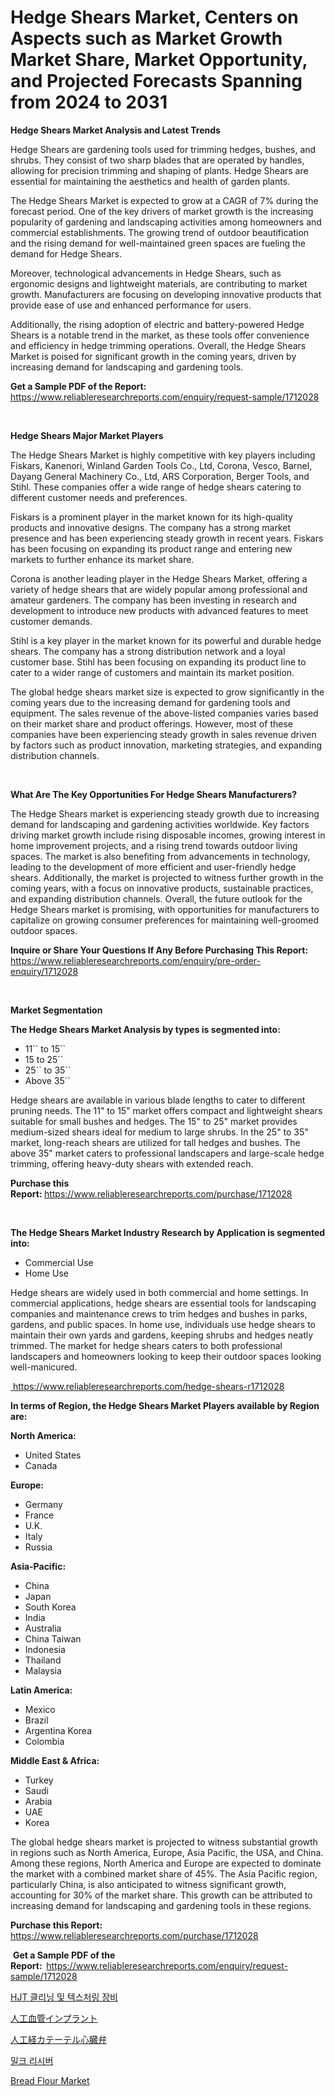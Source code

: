 <p><h1>Hedge Shears Market, Centers on Aspects such as Market Growth Market Share, Market Opportunity, and Projected Forecasts Spanning from 2024 to 2031</h1></p><p><strong>Hedge Shears Market Analysis and Latest Trends</strong></p>
<p><p>Hedge Shears are gardening tools used for trimming hedges, bushes, and shrubs. They consist of two sharp blades that are operated by handles, allowing for precision trimming and shaping of plants. Hedge Shears are essential for maintaining the aesthetics and health of garden plants.</p><p>The Hedge Shears Market is expected to grow at a CAGR of 7% during the forecast period. One of the key drivers of market growth is the increasing popularity of gardening and landscaping activities among homeowners and commercial establishments. The growing trend of outdoor beautification and the rising demand for well-maintained green spaces are fueling the demand for Hedge Shears.</p><p>Moreover, technological advancements in Hedge Shears, such as ergonomic designs and lightweight materials, are contributing to market growth. Manufacturers are focusing on developing innovative products that provide ease of use and enhanced performance for users.</p><p>Additionally, the rising adoption of electric and battery-powered Hedge Shears is a notable trend in the market, as these tools offer convenience and efficiency in hedge trimming operations. Overall, the Hedge Shears Market is poised for significant growth in the coming years, driven by increasing demand for landscaping and gardening tools.</p></p>
<p><strong>Get a Sample PDF of the Report:&nbsp;</strong> <a href="https://www.reliableresearchreports.com/enquiry/request-sample/1712028">https://www.reliableresearchreports.com/enquiry/request-sample/1712028</a></p>
<p>&nbsp;</p>
<p><strong>Hedge Shears Major Market Players</strong></p>
<p><p>The Hedge Shears Market is highly competitive with key players including Fiskars, Kanenori, Winland Garden Tools Co., Ltd, Corona, Vesco, Barnel, Dayang General Machinery Co., Ltd, ARS Corporation, Berger Tools, and Stihl. These companies offer a wide range of hedge shears catering to different customer needs and preferences.</p><p>Fiskars is a prominent player in the market known for its high-quality products and innovative designs. The company has a strong market presence and has been experiencing steady growth in recent years. Fiskars has been focusing on expanding its product range and entering new markets to further enhance its market share.</p><p>Corona is another leading player in the Hedge Shears Market, offering a variety of hedge shears that are widely popular among professional and amateur gardeners. The company has been investing in research and development to introduce new products with advanced features to meet customer demands.</p><p>Stihl is a key player in the market known for its powerful and durable hedge shears. The company has a strong distribution network and a loyal customer base. Stihl has been focusing on expanding its product line to cater to a wider range of customers and maintain its market position.</p><p>The global hedge shears market size is expected to grow significantly in the coming years due to the increasing demand for gardening tools and equipment. The sales revenue of the above-listed companies varies based on their market share and product offerings. However, most of these companies have been experiencing steady growth in sales revenue driven by factors such as product innovation, marketing strategies, and expanding distribution channels.</p></p>
<p>&nbsp;</p>
<p><strong>What Are The Key Opportunities For Hedge Shears Manufacturers?</strong></p>
<p><p>The Hedge Shears market is experiencing steady growth due to increasing demand for landscaping and gardening activities worldwide. Key factors driving market growth include rising disposable incomes, growing interest in home improvement projects, and a rising trend towards outdoor living spaces. The market is also benefiting from advancements in technology, leading to the development of more efficient and user-friendly hedge shears. Additionally, the market is projected to witness further growth in the coming years, with a focus on innovative products, sustainable practices, and expanding distribution channels. Overall, the future outlook for the Hedge Shears market is promising, with opportunities for manufacturers to capitalize on growing consumer preferences for maintaining well-groomed outdoor spaces.</p></p>
<p><strong>Inquire or Share Your Questions If Any Before Purchasing This Report:</strong> <a href="https://www.reliableresearchreports.com/enquiry/pre-order-enquiry/1712028">https://www.reliableresearchreports.com/enquiry/pre-order-enquiry/1712028</a></p>
<p>&nbsp;</p>
<p><strong>Market Segmentation</strong></p>
<p><strong>The Hedge Shears Market Analysis by types is segmented into:</strong></p>
<p><ul><li>11`` to 15``</li><li>15 to 25``</li><li>25`` to 35``</li><li>Above 35``</li></ul></p>
<p><p>Hedge shears are available in various blade lengths to cater to different pruning needs. The 11" to 15" market offers compact and lightweight shears suitable for small bushes and hedges. The 15" to 25" market provides medium-sized shears ideal for medium to large shrubs. In the 25" to 35" market, long-reach shears are utilized for tall hedges and bushes. The above 35" market caters to professional landscapers and large-scale hedge trimming, offering heavy-duty shears with extended reach.</p></p>
<p><strong>Purchase this Report:&nbsp;</strong><a href="https://www.reliableresearchreports.com/purchase/1712028">https://www.reliableresearchreports.com/purchase/1712028</a></p>
<p>&nbsp;</p>
<p><strong>The Hedge Shears Market Industry Research by Application is segmented into:</strong></p>
<p><ul><li>Commercial Use</li><li>Home Use</li></ul></p>
<p><p>Hedge shears are widely used in both commercial and home settings. In commercial applications, hedge shears are essential tools for landscaping companies and maintenance crews to trim hedges and bushes in parks, gardens, and public spaces. In home use, individuals use hedge shears to maintain their own yards and gardens, keeping shrubs and hedges neatly trimmed. The market for hedge shears caters to both professional landscapers and homeowners looking to keep their outdoor spaces looking well-manicured.</p></p>
<p><a href="https://www.reliableresearchreports.com/hedge-shears-r1712028">&nbsp;https://www.reliableresearchreports.com/hedge-shears-r1712028</a></p>
<p><strong>In terms of Region, the Hedge Shears Market Players available by Region are:</strong></p>
<p>
    <p> <strong> North America: </strong>
        <ul>
            <li>United States</li>
            <li>Canada</li>
        </ul>
        </p> 
    <p> <strong> Europe: </strong>
        <ul>
            <li>Germany</li>
            <li>France</li>
            <li>U.K.</li>
            <li>Italy</li>
            <li>Russia</li>
        </ul>
        </p> 
    <p> <strong> Asia-Pacific: </strong>
        <ul>
            <li>China</li>
            <li>Japan</li>
            <li>South Korea</li>
            <li>India</li>
            <li>Australia</li>
            <li>China Taiwan</li>
            <li>Indonesia</li>
            <li>Thailand</li>
            <li>Malaysia</li>
        </ul>
        </p> 
    <p> <strong> Latin America: </strong>
        <ul>
            <li>Mexico</li>
            <li>Brazil</li>
            <li>Argentina Korea</li>
            <li>Colombia</li>
        </ul>
        </p> 
    <p> <strong> Middle East & Africa: </strong>
        <ul>
            <li>Turkey</li>
            <li>Saudi</li>
            <li>Arabia</li>
            <li>UAE</li>
            <li>Korea</li>
        </ul>
    </p>
    </p>
<p><p>The global hedge shears market is projected to witness substantial growth in regions such as North America, Europe, Asia Pacific, the USA, and China. Among these regions, North America and Europe are expected to dominate the market with a combined market share of 45%. The Asia Pacific region, particularly China, is also anticipated to witness significant growth, accounting for 30% of the market share. This growth can be attributed to increasing demand for landscaping and gardening tools in these regions.</p></p>
<p><strong>Purchase this Report: </strong><a href="https://www.reliableresearchreports.com/purchase/1712028">https://www.reliableresearchreports.com/purchase/1712028</a></p>
<p>&nbsp;<strong>Get a Sample PDF of the Report:&nbsp;&nbsp;</strong><a href="https://www.reliableresearchreports.com/enquiry/request-sample/1712028">https://www.reliableresearchreports.com/enquiry/request-sample/1712028</a></p>
<p><strong></strong></p>
<p><p><a href="https://github.com/Edwards13Jessica/Market-Research-Report-List-1/blob/main/6486673110482.md">HJT 클리닝 및 텍스처링 장비</a></p><p><a href="https://github.com/vlcostes/Market-Research-Report-List-2/blob/main/4492670127119.md">人工血管インプラント</a></p><p><a href="https://github.com/gfggqjbfys368009/Market-Research-Report-List-2/blob/main/2825074127118.md">人工経カテーテル心臓弁</a></p><p><a href="https://github.com/Elenrrera7685/Market-Research-Report-List-2/blob/main/3219726107300.md">밀크 리시버</a></p><p><a href="https://issuu.com/reportprime-2/docs/bread-flour-market-size-2030.pptx">Bread Flour Market</a></p></p>